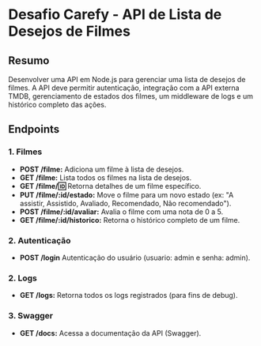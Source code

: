 # Desafio Carefy - API de Lista de Desejos de Filmes

## Resumo

Desenvolver uma API em Node.js para gerenciar uma lista de desejos de filmes. A API deve permitir autenticação, integração com a API externa TMDB, gerenciamento de estados dos filmes, um middleware de logs e um histórico completo das ações.

## Endpoints

### 1. Filmes

*   **POST /filme:** Adiciona um filme à lista de desejos.
*   **GET /filme:** Lista todos os filmes na lista de desejos.
*   **GET /filme/:id:** Retorna detalhes de um filme específico.
*   **PUT /filme/:id/estado:** Move o filme para um novo estado (ex: "A assistir, Assistido, Avaliado, Recomendado, Não recomendado").
*   **POST /filme/:id/avaliar:** Avalia o filme com uma nota de 0 a 5.
*   **GET /filme/:id/historico:** Retorna o histórico completo de um filme.

### 2. Autenticação

* **POST /login** Autenticação do usuário (usuario: admin e senha: admin).

### 2. Logs

*   **GET /logs:** Retorna todos os logs registrados (para fins de debug).

### 3. Swagger

*   **GET /docs:** Acessa a documentação da API (Swagger).